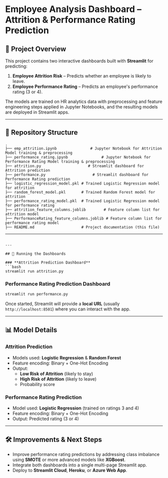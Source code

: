 # Employee Analysis Dashboard – Attrition & Performance Rating Prediction

## 📌 Project Overview
This project contains two interactive dashboards built with **Streamlit** for predicting:
1. **Employee Attrition Risk** – Predicts whether an employee is likely to leave.
2. **Employee Performance Rating** – Predicts an employee's performance rating (3 or 4).

The models are trained on HR analytics data with preprocessing and feature engineering steps applied in Jupyter Notebooks, and the resulting models are deployed in Streamlit apps.

---

## 📂 Repository Structure
```
.
├── emp_attrition.ipynb               # Jupyter Notebook for Attrition Model training & preprocessing
├── performance_rating.ipynb               # Jupyter Notebook for Performance Rating Model training & preprocessing
├── attrition.py                     # Streamlit dashboard for Attrition prediction
├── performance.py                     # Streamlit dashboard for Performance Rating prediction
├── logistic_regression_model.pkl # Trained Logistic Regression model for attrition
├── random_forest_model.pkl       # Trained Random Forest model for attrition
├── performance_rating_model.pkl  # Trained Logistic Regression model for performance rating
├── attrition_feature_columns.joblib        # Feature column list for attrition model
├── PerformanceRating_feature_columns.joblib # Feature column list for performance rating model
├── README.md                     # Project documentation (this file)
```

---




```

---

## 🚀 Running the Dashboards

### **Attrition Prediction Dashboard**
```bash
streamlit run attrition.py
```

### **Performance Rating Prediction Dashboard**
```bash
streamlit run performance.py
```

Once started, Streamlit will provide a **local URL** (usually `http://localhost:8501`) where you can interact with the app.

---

## 📊 Model Details

### Attrition Prediction
- Models used: **Logistic Regression** & **Random Forest**
- Feature encoding: Binary + One-Hot Encoding
- Output:  
  - **Low Risk of Attrition** (likely to stay)  
  - **High Risk of Attrition** (likely to leave)  
  - Probability score

### Performance Rating Prediction
- Model used: **Logistic Regression** (trained on ratings 3 and 4)
- Feature encoding: Binary + One-Hot Encoding
- Output: Predicted rating (3 or 4)

---

## 🛠 Improvements & Next Steps
- Improve performance rating predictions by addressing class imbalance using **SMOTE** or more advanced models like **XGBoost**.
- Integrate both dashboards into a single multi-page Streamlit app.
- Deploy to **Streamlit Cloud**, **Heroku**, or **Azure Web App**.

